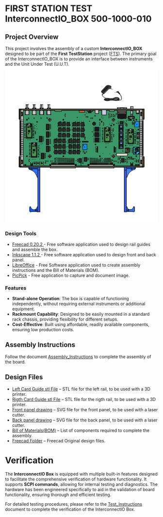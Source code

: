 # FIRST STATION TEST InterconnectIO_BOX 500-1000-010


## Project Overview
This project involves the assembly of a custom **InterconnectIO_BOX** designed to be part of the **First TestStation** project ([FTS](https://dlock8.github.io/FTS_Website/)). The primary goal of the InterconnectIO_BOX is to provide an interface between instruments and the Unit Under Test (U.U.T).

![Box](DOC/Image/InterconnectIO_Box_complete.jpg)


### Design Tools
- [Freecad 0.20.2 ](https://www.freecad.org/) - Free software application used to design rail guides and assemble the box.
- [Inkscape 1.1.2 ](https://inkscape.org/) - Free software application used to design front and back panel.
- [LibreOffice](https://www.libreoffice.org/download/download-libreoffice/) - Free Software application used to create assembly instructions and the Bill of Materials (BOM).
- [PicPick](https://picpick.app/en/) - Free application to capture and document image.

### Features

- **Stand-alone Operation**: The box is capable of functioning independently, without requiring external instruments or additional equipment.
- **Rackmount Capability**: Designed to be easily mounted in a standard rack chassis, providing flexibility for different setups.
- **Cost-Effective**: Built using affordable, readily available components, ensuring low production costs.


## Assembly Instructions
   Follow the document [Assembly_Instructions](pdf/InterconnectIO_Box_Assembly_Instruction_520-1000.pdf) to complete the assembly of the board.

## Design Files
- [Left Card Guide stl File](Drawing/Left_guide_drawing_515-1000.stl) – STL file for the left rail, to be used with a 3D printer.
- [Rigth Card Guide stl File](Drawing/Right_guide_drawing_515-1010.stl) – STL file for the rigth rail, to be used with a 3D printer.
- [Front panel drawing](Drawing/Panel_Front_drawing_512-1000.svg) – SVG file for the front panel, to be used with a laser cutter.
- [Back panel drawing](Drawing/Panel_Back_drawing_512-1010.svg) – SVG file for the back panel, to be used with a laser cutter.
- [Bill of Materials(BOM)](pdf/BOM_Hardware_Assembly_InterconnectIO_Box_500-1000.pdf) – List of components required to complete the assembly.
- [Freecad Folder](Freecad/) – Freecad Original design files.


# Verification
The **InterconnectIO Box** is equipped with multiple built-in features designed to facilitate the comprehensive verification of hardware functionality. It supports **SCPI commands**, allowing for internal testing and diagnostics. The hardware has been engineered specifically to aid in the validation of board functionality, ensuring thorough and efficient testing.

For detailed testing procedures, please refer to the [Test_Instructions](pdf/InterconnectIO_Box_Test_Instruction_520-1010.pdf) document to complete the verification of the InterconnectIO Box.





